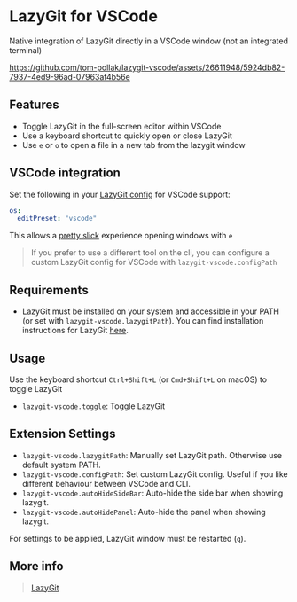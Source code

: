 # LazyGit for VSCode

Native integration of LazyGit directly in a VSCode window (not an integrated terminal)

https://github.com/tom-pollak/lazygit-vscode/assets/26611948/5924db82-7937-4ed9-96ad-07963af4b56e

## Features

- Toggle LazyGit in the full-screen editor within VSCode
- Use a keyboard shortcut to quickly open or close LazyGit
- Use `e` or `o` to open a file in a new tab from the lazygit window

## VSCode integration

Set the following in your [LazyGit config](https://github.com/jesseduffield/lazygit/blob/master/docs/Config.md) for VSCode support:

```yaml
os:
  editPreset: "vscode"
```

This allows a [pretty slick](https://github.com/jesseduffield/lazygit/blob/master/docs/Config.md#configuring-file-editing) experience opening windows with `e`

> If you prefer to use a different tool on the cli, you can configure a custom LazyGit config for VSCode with `lazygit-vscode.configPath`

## Requirements

- LazyGit must be installed on your system and accessible in your PATH (or set with `lazygit-vscode.lazygitPath`). You can find installation instructions for LazyGit [here](https://github.com/jesseduffield/lazygit#installation).

## Usage

Use the keyboard shortcut `Ctrl+Shift+L` (or `Cmd+Shift+L` on macOS) to toggle LazyGit

- `lazygit-vscode.toggle`: Toggle LazyGit

## Extension Settings

- `lazygit-vscode.lazygitPath`: Manually set LazyGit path. Otherwise use default system PATH.
- `lazygit-vscode.configPath`: Set custom LazyGit config. Useful if you like different behaviour between VSCode and CLI.
- `lazygit-vscode.autoHideSideBar`: Auto-hide the side bar when showing lazygit.
- `lazygit-vscode.autoHidePanel`: Auto-hide the panel when showing lazygit.

For settings to be applied, LazyGit window must be restarted (`q`).

## More info

> [LazyGit](https://github.com/jesseduffield/lazygit)
